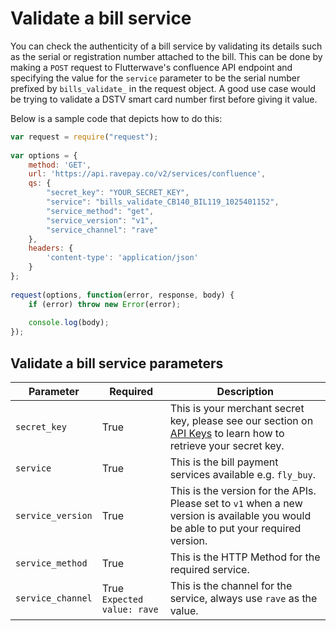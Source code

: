 # Validate a bill service

You can check the authenticity of a bill service by validating its details such as the serial or registration number attached to the bill. This can be done by making a `POST` request to Flutterwave's confluence API endpoint and specifying the value for the `service` parameter to be the serial number prefixed by `bills_validate_` in the request object. A good use case would be trying to validate a DSTV smart card number first before giving it value.

Below is a sample code that depicts how to do this:

```javascript
var request = require("request");
    
var options = {
    method: 'GET',
    url: 'https://api.ravepay.co/v2/services/confluence',
    qs: {
        "secret_key": "YOUR_SECRET_KEY",
        "service": "bills_validate_CB140_BIL119_1025401152",
        "service_method": "get",
        "service_version": "v1",
        "service_channel": "rave"
    },
    headers: {
        'content-type': 'application/json'
    }
};
    
request(options, function(error, response, body) {
    if (error) throw new Error(error);
    
    console.log(body);
});

```

## Validate a bill service parameters

| Parameter 	| Required 	| Description 	|
|-------------------	|-----------------------------	|-------------------------------------------------------------------------------------------------------------------------------------------------------------------------	|
| `secret_key` 	| True 	| This is your merchant secret key, please see our section on [API Keys](https://developer.flutterwave.com/reference#api-keys-1) to learn how to retrieve your secret key. 
| `service` 	| True 	| This is the bill payment services available e.g. `fly_buy`.	|
| `service_version` 	| True 	| This is the version for the APIs. Please set to `v1` when a new version is available you would be able to put your required version. 	|
| `service_method` 	| True 	| This is the HTTP Method for the required service. 	|
| `service_channel` 	| True `Expected value: rave` 	| This is the channel for the service, always use `rave` as the value. 	|